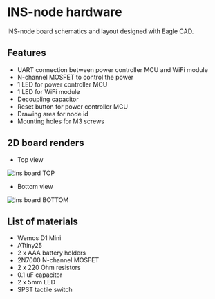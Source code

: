 # INS-node hardware
INS-node board schematics and layout designed with Eagle CAD.

## Features
* UART connection between power controller MCU and WiFi module
* N-channel MOSFET to control the power
* 1 LED for power controller MCU
* 1 LED for WiFi module
* Decoupling capacitor
* Reset button for power controller MCU
* Drawing area for node id
* Mounting holes for M3 screws

## 2D board renders
* Top view

![ins board TOP](https://i.imgur.com/3Lgqjdc.png)
* Bottom view

![ins board BOTTOM](https://i.imgur.com/1SmWzNF.png)


## List of materials
* Wemos D1 Mini
* ATtiny25
* 2 x AAA battery holders
* 2N7000 N-channel MOSFET
* 2 x 220 Ohm resistors
* 0.1 uF capacitor
* 2 x 5mm LED
* SPST tactile switch
